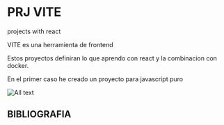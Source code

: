 PRJ VITE
=======================================
projects with react

VITE es una herramienta de frontend

Estos proyectos definiran lo que aprendo con react y la combinacion con docker.

En el primer caso he creado un proyecto para javascript puro

![All text](appJavascriptPuro.png)

BIBLIOGRAFIA
---------------------------------------
